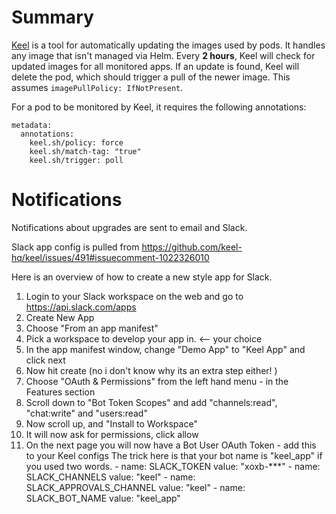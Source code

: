 # Summary
[Keel](https://github.com/keel-hq/keel) is a tool for automatically updating the images used by pods. It handles any image that isn't managed via Helm. Every **2 hours**, Keel will check for updated images for all monitored apps. If an update is found, Keel will delete the pod, which should trigger a pull of the newer image. This assumes `imagePullPolicy: IfNotPresent`. 

For a pod to be monitored by Keel, it requires the following annotations:
```
metadata:
  annotations:
    keel.sh/policy: force
    keel.sh/match-tag: "true"
    keel.sh/trigger: poll
```
# Notifications
Notifications about upgrades are sent to email and Slack.

Slack app config is pulled from https://github.com/keel-hq/keel/issues/491#issuecomment-1022326010

Here is an overview of how to create a new style app for Slack.

1. Login to your Slack workspace on the web and go to https://api.slack.com/apps
2. Create New App
3. Choose "From an app manifest"
4. Pick a workspace to develop your app in. <-- your choice
5. In the app manifest window, change "Demo App" to "Keel App" and click next
6. Now hit create (no i don't know why its an extra step either! )
7. Choose "OAuth & Permissions" from the left hand menu - in the Features section
8. Scroll down to "Bot Token Scopes" and add "channels:read", "chat:write" and "users:read"
9. Now scroll up, and "Install to Workspace"
10. It will now ask for permissions, click allow
11. On the next page you will now have a Bot User OAuth Token - add this to your Keel configs
      The trick here is that your bot name is "keel_app" if you used two words.
        - name: SLACK_TOKEN
          value: "xoxb-***"
        - name: SLACK_CHANNELS
          value: "keel"
        - name: SLACK_APPROVALS_CHANNEL
          value: "keel"
        - name: SLACK_BOT_NAME
          value: "keel_app"
